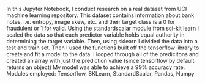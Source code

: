 In this Jupyter Notebook, I conduct research on a real dataset from UCI machine learning repository. 
This dataset contains information about bank notes, i.e. entropy, image skew, etc. and their target class is a 0 for fraudulent or 1 for valid. 
Using the standardscalar module from sci-kit learn I scaled the data so that each predictor variable holds equal authority in determining the target variable. 
Then, using sklearn I divided the data into a test and train set.
Then I used the functions built off the tensorflow library to create and fit a model to the data. I looped through all of the predicitons and created an array with just the prediction value (since tensorflow by default returns an object)
My model was able to achieve a 99% accuracy rate.
Modules employed: Tensorflow, SKLearn, StandardScalar, Pandas, Numpy
